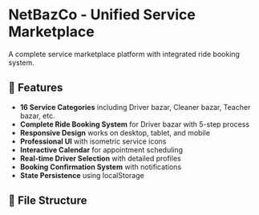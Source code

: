 # NetBazCo - Unified Service Marketplace

A complete service marketplace platform with integrated ride booking system.

## 🚀 Features

- **16 Service Categories** including Driver bazar, Cleaner bazar, Teacher bazar, etc.
- **Complete Ride Booking System** for Driver bazar with 5-step process
- **Responsive Design** works on desktop, tablet, and mobile
- **Professional UI** with isometric service icons
- **Interactive Calendar** for appointment scheduling
- **Real-time Driver Selection** with detailed profiles
- **Booking Confirmation System** with notifications
- **State Persistence** using localStorage

## 📁 File Structure

